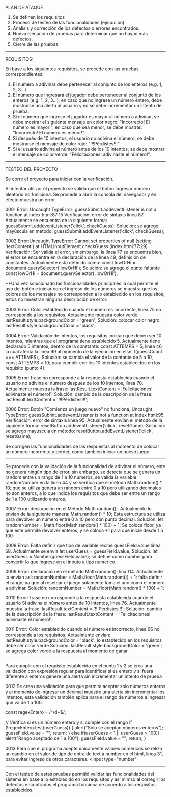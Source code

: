 PLAN DE ATAQUE
1. Se definen los requisitos
2. Proceso de testeo de las funcionalidades (ejecución)
3. Analisis y corrección de los defectos o errores encontrados.
4. Nueva ejecución de pruebas para determinar que no hayan más defectos.
5. Cierre de las pruebas.

****************************************************************************************************************************************

REQUISITOS:

En base a los siguientes requisitos, se procede con las pruebas correspondientes.

1. El número a adivinar debe pertenecer al conjunto de los enteros (e.g. 1, 2, 3...)
2. El número que ingresará el jugador debe pertenecer al conjunto de los enteros (e.g. 1, 2, 3...), en caso que no ingrese un número entero, debe mostrarse una alerta al usuario y no se debe incrementar un intento de prueba.
3. Sí el número que ingresó el jugador es mayor al número a adivinar, se debe mostrar el siguiente mensaje en color negro: "Incorrecto! El número es mayor!", en caso que sea menor, se debe mostrar: "Incorrecto! El número es menor!".
4. Si después de 10 intentos, el usuario no adivina el número, se debe mostrarse el mensaje de color rojo: "!!!Pérdistes!!!"
5. Si el usuario adivina el número antes de los 10 intentos, se debe mostrar el mensaje de color verde: "Felicitaciones! adivinaste el número!".


****************************************************************************************************************************************
TESTEO DEL PROYECTO

Se corre el proyecto para iniciar con la verificación.

Al intentar utilizar el proyecto se valida que el botón Ingresar número aleatorio no funiciona.
Se procede a abrir la consola del navegador y en efecto muestra un error.

0001 Error: Uncaught TypeError: guessSubmit.addeventListener is not a function at index.html:87:15
Verificación: error de sintaxis línea 87. 
Actualmente se encuentra de la siguiente forma: guessSubmit.addeventListener('click', checkGuess);
Solución: se agrego mayúscula en método: guessSubmit.addEventListener('click', checkGuess);

0002 Error:Uncaught TypeError: Cannot set properties of null (setting 'textContent') at HTMLInputElement.checkGuess (index.html:77:29)
Verificación: Ser valida el error, sin embargo, la línea 77 se encuentra bien, el error se encuentra en la declaración de la línea 49, definición de constantes.
Actualmente esta definido como: const lowOrHi = document.querySelector('lowOrHi');
Solución: se agrego el punto faltante const lowOrHi = document.querySelector('.lowOrHi'); 

**Una vez solucionado las funcionalidades principales la cual permite el uso del botón e iniciar con el ingreso de los números se muestra que los colores de los mensajes no corresponden a lo establecido en los requisitos, estos no muestran ninguna descripción de error.

0003 Error: Color establecido cuando el número es incorrecto, línea 75 no corresponde a los requisitos.
Actualmente muestra color verde: lastResult.style.backgroundColor = 'green';
Solución: colocar color negro: lastResult.style.backgroundColor = 'black';

0004 Error: Validación de intentos, los requisitos indican que deben ser 10 intentos, mientras que el programa tiene establecido 5.
Actualmente tiene declarado 5 intentos, dentro de la constante: const ATTEMPS = 5; línea 46, la cual afecta la línea 69 al momento de la ejecución en else if(guessCount === ATTEMPS),.
Solución: se cambia el valor de la contante de 5 a 10, const ATTEMPS = 10; para cumplir con los 10 intentos establecidos en los requisito (punto 4).

0005 Error: frase no corresponde a la respuesta establecida cuando el usuario no adivina el número despues de los 10 intentos, línea 70.
Actualmente muestra la frase: lastResult.textContent = 'Felicitaciones! adivinaste el número!';
Solución: cambio de la descripción de la frase: lastResult.textContent = '!!!Pérdistes!!!';

0006 Error: Botón "Comienza un juego nuevo" no funciona, Uncaught TypeError: guessSubmit.addeventListener is not a function at index html:95.
Verificación: error de sintaxis línea 95.
Actualmente envían el método de la siguiente forma: resetButton.addeventListener('click', resetGame);
Solución: se agrego mayúscula en método: resetButton.addEventListener('click', resetGame);

Se corrigen las funcionalidades de las respuestas al momento de colocar un número incorrecto y perder, como también iniciar un nuevo juego.

****************************************************************************************************************************************

Se procede con la validación de la funcionalidad de adivinar el número, este no genera ningún tipo de error, sin embargo, se detecta que se genera un random entre un rango de 1 a 10 números, se valida la variable randomNumber en la línea 44 y se verifica que el método Math.random() * 10; que se utiliza genera un random entre 0 a 10 pero utilizando decimales no son enteros, a lo que indica los requisitos que debe ser entre un rango de 1 a 100 utilizando enteros.

0007 Error: declaración en el Método Math.random();.
Actualmente lo envían de la siguiente manera: Math.random() * 10; Esta estructura se utiliza para devolver un número entre 0 a 10 pero con punto decimal.
Solución: let randomNumber = Math.floor(Math.random() * 100) + 1; Se coloca floor, ya que este permite devolver enteros, y se coloca +1 para que inicie desde 1 a 100

0008 Error: Falta definir que tipo de variable recibe guessField.value línea 58.
Actualmente se envía let userGuess = guessField.value;
Solución: let userGuess = Number(guessField.value); se define como number para convertir lo que ingrese en el inputo a tipo numerico.

0009 Error: declaración en el método Math.random(); lína 114.
Actualmente lo envían así: randomNumber = Math.floor(Math.random()) + 1; falta definir el rango, ya que al resetear el juego solamente toma el uno como el número a adivinar.
Solución: randomNumber = Math.floor(Math.random() * 100) + 1; 

0010 Error: frase no corresponde a la respuesta establecida cuando el usuario SI adivina el número antes de 10 intentos, línea 76.
Actualmente muestra la frase: lastResult.textContent = '!!!Pérdistes!!!';
Solución: cambio de la descripción de la frase: lastResult.textContent = 'Felicitaciones! adivinaste el número!';

0011 Error: Color establecido cuando el número es incorrecto, línea 66 no corresponde a los requisitos.
Actualmente envían: lastResult.style.backgroundColor = 'black'; lo establecido en los requisitos debe ser color verde 
Solución: lastResult.style.backgroundColor = 'green'; se agrega color verde a la respuesta al momento de ganar.

****************************************************************************************************************************************

Para cumplir con el requisito establecido en el punto 1 y 2 se crea una validación con expresión regular para identificar si es entero y si fuera diferente a enteros genere una alerta sin
incrementar un intento de prueba

0012 Se crea una validación para que permita aceptar solo números enteros y al momento de ingresar un decimal muestre una alerta sin incrementar los intentos, esta validación también aplica
para el rango de números a ingresar que va de 1 a 100.
 
const regexEntero = /^\d+$/;

  // Verifica si es un número entero y si cumple con el rango
   if (!regexEntero.test(userGuess)) {
    alert("Solo se aceptan números enteros");
    guessField.value = "";
    return;
   } else if(userGuess < 1 || userGuess > 100){
    alert("Rango aceptado de 1 a 100");
    guessField.value = "";
    return;
   }

0013 Para que el programa acepte únicamente valores númericos se  relizo un cambio en el valor de tipo de entra de text a number en el html, línea 31, para evitar ingreso de otros caracteres.
<input type="number"

****************************************************************************************************************************************

Con el testeo de estas pruebas permitió validar las funcionalidades del sistema en base a lo establecido en los requisitos y así mimso al corregir los defectos encontrados el programa funciona de acuerdo a los requisitos establecidos.

